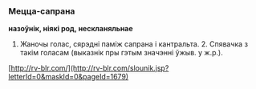 ### Мецца-сапрана
**назоўнік, ніякі род, нескланяльнае**

1. Жаночы голас, сярэдні паміж сапрана і кантральта. 2. Спявачка з такім голасам (выказнік пры гэтым значэнні ўжыв. у ж.р.).

<a rel="author">[http://rv-blr.com/](http://rv-blr.com/slounik.jsp?letterId=0&maskId=0&pageId=1679)</a>
